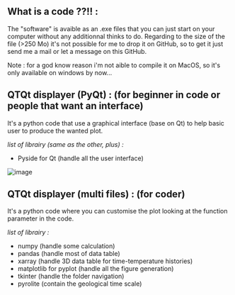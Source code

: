 ## What is a code ??!! :
The "software" is avaible as an .exe files that you can just start on your computer without any additionnal thinks to do. Regarding to the size of the file (>250 Mo) it's not possible for me to drop it on GitHub, so to get it just send me a mail or let a message on this GitHub.

Note : for a god know reason i'm not aible to compile it on MacOS, so it's only available on windows by now... 

## QTQt displayer (PyQt) : (for beginner in code or people that want an interface)
It's a python code that use a graphical interface (base on Qt) to help basic user to produce the wanted plot.

*list of librairy (same as the other, plus) :* 
  - Pyside for Qt (handle all the user interface)

![image](https://user-images.githubusercontent.com/130437433/232014922-cff7b4bd-494b-4a20-9ea2-1599ed84f15c.png)

## QTQt displayer (multi files) : (for coder)
It's a python code where you can customise the plot looking at the function parameter in the code.

*list of librairy :* 
  - numpy (handle some calculation)
  - pandas (handle most of data table)
  - xarray (handle 3D data table for time-temperature histories)
  - matplotlib for pyplot (handle all the figure generation)
  - tkinter (handle the folder navigation)
  - pyrolite (contain the geological time scale)
